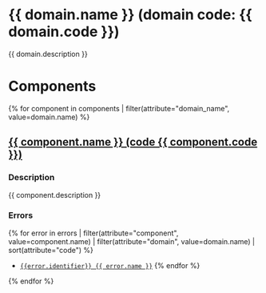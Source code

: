 # {{ domain.name }} (domain code: {{ domain.code }})

{{ domain.description }}


# Components

{% for component in components  | filter(attribute="domain_name", value=domain.name) %}

## [{{ component.name }} (code {{ component.code }})](components/{{component.identifier}}/{{component.name}}.md)

### Description 

{{ component.description }}

### Errors

{% for error in errors | filter(attribute="component", value=component.name) | filter(attribute="domain", value=domain.name) | sort(attribute="code") %}
- [`{{error.identifier}} {{ error.name }}`]({{component.name}}/{{error.name}}.md)
{% endfor %}

{% endfor %}
